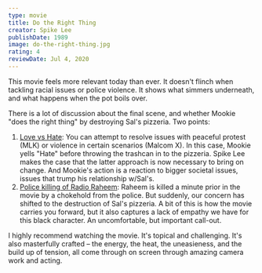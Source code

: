 ```yaml
---
type: movie
title: Do the Right Thing
creator: Spike Lee
publishDate: 1989
image: do-the-right-thing.jpg
rating: 4
reviewDate: Jul 4, 2020
---
```


This movie feels more relevant today than ever. It doesn't flinch when tackling racial issues or police violence. It shows what simmers underneath, and what happens when the pot boils over.

There is a lot of discussion about the final scene, and whether Mookie "does the right thing" by destroying Sal's pizzeria. Two points:
1. <u>Love vs Hate</u>: You can attempt to resolve issues with peaceful protest (MLK) or violence in certain scenarios (Malcom X). In this case, Mookie yells "Hate" before throwing the trashcan in to the pizzeria. Spike Lee makes the case that the latter approach is now necessary to bring on change. And Mookie's action is a reaction to bigger societal issues, issues that trump his relationship w/Sal's. 
2. <u>Police killing of Radio Raheem</u>: Raheem is killed a minute prior in the movie by a chokehold from the police. But suddenly, our concern has shifted to the destruction of Sal's pizzeria. A bit of this is how the movie carries you forward, but it also captures a lack of empathy we have for this black character. An uncomfortable, but important call-out.

I highly recommend watching the movie. It's topical and challenging. It's also masterfully crafted – the energy, the heat, the uneasieness, and the build up of tension, all come through on screen through amazing camera work and acting.
